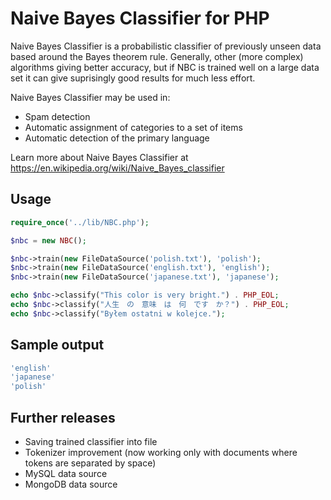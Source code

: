# Naive Bayes Classifier for PHP #

Naive Bayes Classifier is a probabilistic classifier of previously unseen data based around the Bayes theorem rule.
Generally, other (more complex) algorithms giving better accuracy, but if NBC is trained well on a large data set it can give suprisingly good results for much less effort.

Naive Bayes Classifier may be used in:
- Spam detection
- Automatic assignment of categories to a set of items
- Automatic detection of the primary language

Learn more about Naive Bayes Classifier at https://en.wikipedia.org/wiki/Naive_Bayes_classifier

## Usage ##
```php
require_once('../lib/NBC.php');

$nbc = new NBC();

$nbc->train(new FileDataSource('polish.txt'), 'polish');
$nbc->train(new FileDataSource('english.txt'), 'english');
$nbc->train(new FileDataSource('japanese.txt'), 'japanese');

echo $nbc->classify("This color is very bright.") . PHP_EOL;
echo $nbc->classify("人生　の　意味　は　何　です　か？") . PHP_EOL;
echo $nbc->classify("Byłem ostatni w kolejce.");
```

## Sample output ##
```php
'english'
'japanese'
'polish'
```

## Further releases ##
- Saving trained classifier into file
- Tokenizer improvement (now working only with documents where tokens are separated by space)
- MySQL data source
- MongoDB data source
